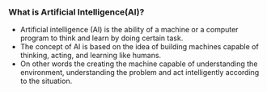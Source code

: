 
### What is Artificial Intelligence(AI)?
 
* Artificial intelligence (AI) is the ability of a machine or a computer program to think and learn by doing certain task.
* The concept of AI is based on the idea of building machines capable of thinking, acting, and learning like humans. 
* On other words the creating the machine capable of understanding the environment, understanding the problem and act intelligently according to the situation.
